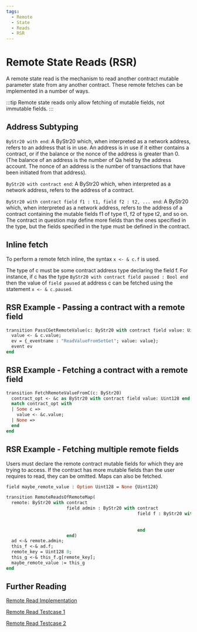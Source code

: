 ```yaml
---
tags:
  - Remote
  - State
  - Reads
  - RSR
---
```


# Remote State Reads (RSR)

A remote state read is the mechanism to read another contract mutable parameter state from any another contract. These remote fetches can be implemented in a number of ways.

:::tip
Remote state reads only allow fetching of mutable fields, not immutable fields.
:::

## Address Subtyping

```ByStr20 with end```: A ByStr20 which, when interpreted as a network address, refers to an address that is in use. An address is in use if it either contains a contract, or if the balance or the nonce of the address is greater than 0. (The balance of an address is the number of Qa held by the address account. The nonce of an address is the number of transactions that have been initiated from that address).

```ByStr20 with contract end```: A ByStr20 which, when interpreted as a network address, refers to the address of a contract.

```ByStr20 with contract field f1 : t1, field f2 : t2, ... end```: A ByStr20 which, when interpreted as a network address, refers to the address of a contract containing the mutable fields f1 of type t1, f2 of type t2, and so on. The contract in question may define more fields than the ones specified in the type, but the fields specified in the type must be defined in the contract.

## Inline fetch

To perform a remote fetch inline, the syntax  ```x <- & c.f``` is used.

The type of c must be some contract address type declaring the field f. For instance, if c has the type ```ByStr20 with contract field paused : Bool end``` then the value of ```field paused``` at address c can be fetched using the statement ```x <- & c.paused```.

## RSR Example - Passing a contract with a remote field

```ocaml
transition PassCGetRemoteValue(c: ByStr20 with contract field value: Uint128 end)
  value <- & c.value;
  ev = {_eventname : "ReadValueFromSetGet"; value: value};
  event ev
end
```

## RSR Example - Fetching a contract with a remote field

```ocaml
transition FetchRemoteValueFromC(c: ByStr20)
  contract_opt <- &c as ByStr20 with contract field value: Uint128 end;
  match contract_opt with
  | Some c =>
    value <- &c.value;
  | None => 
  end
end
```

## RSR Example - Fetching multiple remote fields

Users must declare the remote contract mutable fields for which they are trying to access. If the contract has more mutable fields than the user requires to read, they can be omitted. Maps can also be fetched.

```ocaml
field maybe_remote_value : Option Uint128 = None {Uint128}

transition RemoteReadsOfRemoteMap(
  remote: ByStr20 with contract
                       field admin : ByStr20 with contract
                                                  field f : ByStr20 with contract
                                                                         field g : Map Uint128 Uint128
                                                                         end
                                                  end
                       end)
  ad <-& remote.admin;
  this_f <-& ad.f;
  remote_key = Uint128 0;
  this_g <-& this_f.g[remote_key];
  maybe_remote_value := this_g
end
```

## Further Reading

[Remote Read Implementation](https://github.com/Zilliqa/scilla/pull/1014/files)

[Remote Read Testcase 1](https://github.com/Zilliqa/scilla/blob/ccf60d04f89202c5149461def28f390ad4bc5a7c/tests/contracts/remote_state_reads.scilla)

[Remote Read Testcase 2](https://github.com/Zilliqa/scilla/blob/ccf60d04f89202c5149461def28f390ad4bc5a7c/tests/contracts/remote_state_reads_2.scilla)
